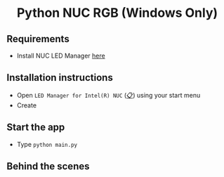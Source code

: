# <p align="center">Python NUC RGB (Windows Only)</p>
## Requirements
 - Install NUC LED Manager [here](https://downloadcenter.intel.com/downloads/eula/27641/LED-Manager-for-Intel-NUC?httpDown=https://downloadmirror.intel.com/27641/eng/LEDManagerInstaller.msi)
## Installation instructions
- Open `LED Manager for Intel(R) NUC` ([📋](https://piciakk.github.io/markDownClipboard/copy.html?q=LED%20Manager%20for%20Intel(R)%20NUC)) using your start menu
- Create
## Start the app
- Type `python main.py`
## Behind the scenes
